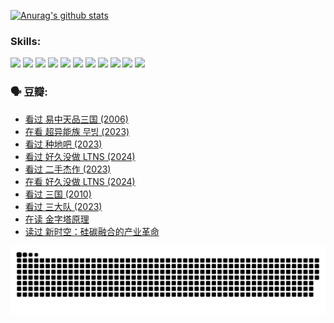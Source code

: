 
[![Anurag's github stats](https://github-readme-stats.vercel.app/api?username=w940853815)](https://github.com/anuraghazra/github-readme-stats)

### Skills:

<code><img height="32" src="https://cdn.jsdelivr.net/npm/simple-icons@v5/icons/python.svg"></code>
<code><img height="32" src="https://cdn.jsdelivr.net/npm/simple-icons@v5/icons/javascript.svg"></code>
<code><img height="32" src="https://cdn.jsdelivr.net/npm/simple-icons@v5/icons/django.svg"></code>
<code><img height="32" src="https://cdn.jsdelivr.net/npm/simple-icons@v5/icons/flask.svg"></code>
<code><img height="32" src="https://cdn.jsdelivr.net/npm/simple-icons@v5/icons/vuetify.svg"></code>
<code><img height="32" src="https://cdn.jsdelivr.net/npm/simple-icons@v5/icons/git.svg"></code>
<code><img height="32" src="https://cdn.jsdelivr.net/npm/simple-icons@v5/icons/docker.svg"></code>
<code><img height="32" src="https://cdn.jsdelivr.net/npm/simple-icons@v5/icons/postgresql.svg"></code>
<code><img height="32" src="https://cdn.jsdelivr.net/npm/simple-icons@v5/icons/elasticsearch.svg"></code>
<code><img height="32" src="https://cdn.jsdelivr.net/npm/simple-icons@v5/icons/macos.svg"></code>
<code><img height="32" src="https://cdn.jsdelivr.net/npm/simple-icons@v5/icons/linux.svg"></code>

### 🗣 豆瓣:

<!-- DOUBAN-ACTIVITIES:START -->
- [看过 易中天品三国‎ (2006)](https://www.douban.com/people/136069238/status/4529910812/?_i=08740921)
- [在看 超异能族 무빙‎ (2023)](https://www.douban.com/people/136069238/status/4527291077/?_i=08740921)
- [看过 种地吧‎ (2023)](https://www.douban.com/people/136069238/status/4527289637/?_i=08740921)
- [看过 好久没做 LTNS‎ (2024)](https://www.douban.com/people/136069238/status/4527289515/?_i=08740921)
- [看过 二手杰作‎ (2023)](https://www.douban.com/people/136069238/status/4522502716/?_i=08740921)
- [在看 好久没做 LTNS‎ (2024)](https://www.douban.com/people/136069238/status/4521969883/?_i=08740921)
- [看过 三国‎ (2010)](https://www.douban.com/people/136069238/status/4521634661/?_i=08740921)
- [看过 三大队‎ (2023)](https://www.douban.com/people/136069238/status/4510323325/?_i=08740921)
- [在读 金字塔原理](https://www.douban.com/people/136069238/status/4507497587/?_i=08740921)
- [读过 新时空：硅碳融合的产业革命](https://www.douban.com/people/136069238/status/4506659177/?_i=08740921)
<!-- DOUBAN-ACTIVITIES:END -->


![Snake animation](https://raw.githubusercontent.com/w940853815/w940853815/output/github-contribution-grid-snake.svg)

<!--
**w940853815/w940853815** is a ✨ _special_ ✨ repository because its `README.md` (this file) appears on your GitHub profile.

Here are some ideas to get you started:

- 🔭 I’m currently working on ...
- 🌱 I’m currently learning ...
- 👯 I’m looking to collaborate on ...
- 🤔 I’m looking for help with ...
- 💬 Ask me about ...
- 📫 How to reach me: ...
- 😄 Pronouns: ...
- ⚡ Fun fact: ...
-->
